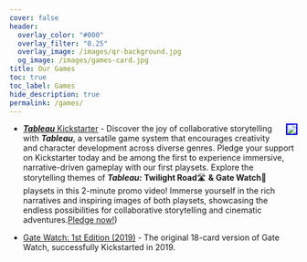 ```yaml
---
cover: false
header:
  overlay_color: "#000"
  overlay_filter: "0.25"
  overlay_image: /images/qr-background.jpg
  og_image: /images/games-card.jpg
title: Our Games
toc: true
toc_label: Games
hide_description: true
permalink: /games/
---
```


- <a href="https://www.youtube.com/watch?v=eWMsySbdm_0"><img src="https://img.youtube.com/vi/eWMsySbdm_0/mqdefault.jpg" style="float: right; border: 2px solid blue"></a>[***Tableau*** Kickstarter](https://www.kickstarter.com/projects/christophera/tableau-twilight-road-and-gate-watch-playsets-quickstarter?ref=7c3fvi) - Discover the joy of collaborative storytelling with ***Tableau***, a versatile game system that encourages creativity and character development across diverse genres. Pledge your support on Kickstarter today and be among the first to experience immersive, narrative-driven gameplay with our first playsets. Explore the storytelling themes of ***Tableau:*** **Twilight Road**🛣 **&** **Gate Watch**🚪 playsets in this 2-minute promo video! Immerse yourself in the rich narratives and inspiring images of both playsets, showcasing the endless possibilities for collaborative storytelling and cinematic adventures.[Pledge now!](https://www.kickstarter.com/projects/christophera/tableau-twilight-road-and-gate-watch-playsets-quickstarter?ref=7c3fvi)) 

- [Gate Watch: 1st Edition (2019)](GateWatch) - The original 18-card version of Gate Watch, successfully Kickstarted in 2019.
